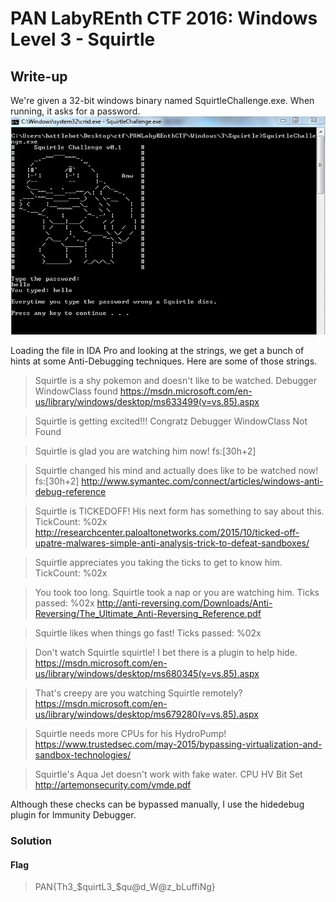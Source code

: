 # PAN LabyREnth CTF 2016: Windows Level 3 - Squirtle

## Write-up
We're given a 32-bit windows binary named SquirtleChallenge.exe. When running, it asks for a password. 
![Initial Output](InitialRun.PNG)

Loading the file in IDA Pro and looking at the strings, we get a bunch of hints at some Anti-Debugging techniques.
Here are some of those strings.
>Squirtle is a shy pokemon and doesn't like to be watched. Debugger WindowClass found https://msdn.microsoft.com/en-us/library/windows/desktop/ms633499(v=vs.85).aspx

>Squirtle is getting excited!!! Congratz Debugger WindowClass Not Found

>Squirtle is glad you are watching him now! fs:[30h+2]

>Squirtle changed his mind and actually does like to be watched now! fs:[30h+2] http://www.symantec.com/connect/articles/windows-anti-debug-reference

>Squirtle is TICKEDOFF! His next form has something to say about this. TickCount: %02x http://researchcenter.paloaltonetworks.com/2015/10/ticked-off-upatre-malwares-simple-anti-analysis-trick-to-defeat-sandboxes/ 

>Squirtle appreciates you taking the ticks to get to know him. TickCount: %02x

>You took too long. Squirtle took a nap or you are watching him. Ticks passed: %02x http://anti-reversing.com/Downloads/Anti-Reversing/The_Ultimate_Anti-Reversing_Reference.pdf

>Squirtle likes when things go fast! Ticks passed: %02x

>Don't watch Squirtle squirtle! I bet there is a plugin to help hide. https://msdn.microsoft.com/en-us/library/windows/desktop/ms680345(v=vs.85).aspx

>That's creepy are you watching Squirtle remotely? https://msdn.microsoft.com/en-us/library/windows/desktop/ms679280(v=vs.85).aspx

>Squirtle needs more CPUs for his HydroPump! https://www.trustedsec.com/may-2015/bypassing-virtualization-and-sandbox-technologies/ 

>Squirtle's Aqua Jet doesn't work with fake water. CPU HV Bit Set http://artemonsecurity.com/vmde.pdf

Although these checks can be bypassed manually, I use the hidedebug plugin for Immunity Debugger.

### Solution

#### Flag
> PAN{Th3_$quirtL3_$qu@d_W@z_bLuffiNg}
